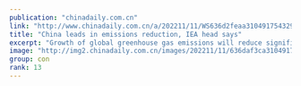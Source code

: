 ```yaml
---
publication: "chinadaily.com.cn"
link: "http://www.chinadaily.com.cn/a/202211/11/WS636d2feaa310491754329058.html"
title: "China leads in emissions reduction, IEA head says"
excerpt: "Growth of global greenhouse gas emissions will reduce significantly this year due to the increase in renewable energy worldwide, with China leading in this phenomenon, the executive director of the In"
image: "http://img2.chinadaily.com.cn/images/202211/11/636daf3ca31049178c9007cc.jpeg"
group: con
rank: 13
---
```

